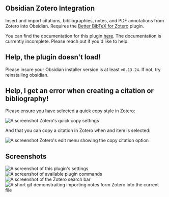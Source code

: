 ## Obsidian Zotero Integration

Insert and import citations, bibliographies, notes, and PDF annotations from Zotero into Obsidian. Requires the [Better BibTeX for Zotero](https://retorque.re/zotero-better-bibtex/installation/) plugin.

You can find the documentation for this plugin [here](https://github.com/mgmeyers/obsidian-zotero-integration/blob/main/docs/README.md). The documentation is currently incomplete. Please reach out if you'd like to help.

## Help, the plugin doesn't load!

Please insure your Obsidian installer version is at least `v0.13.24`. If not, try reinstalling obsidian.

## Help, I get an error when creating a citation or bibliography!

Please ensure you have selected a quick copy style in Zotero:

<img src="https://raw.githubusercontent.com/mgmeyers/obsidian-zotero-integration/main/screenshots/04.png" alt="A screenshot Zotero's quick copy settings">

And that you can copy a citation in Zotero when and item is selected:

<img src="https://raw.githubusercontent.com/mgmeyers/obsidian-zotero-integration/main/screenshots/05.png" alt="A screenshot Zotero's edit menu showing the copy citation option">


## Screenshots

<img src="https://raw.githubusercontent.com/mgmeyers/obsidian-zotero-integration/main/screenshots/01.png" alt="A screenshot of this plugin's settings">

<img src="https://raw.githubusercontent.com/mgmeyers/obsidian-zotero-integration/main/screenshots/02.png" alt="A screenshot of available plugin commands">

<img src="https://raw.githubusercontent.com/mgmeyers/obsidian-zotero-integration/main/screenshots/03.png" alt="A screenshot of the Zotero search bar">

<img src="https://raw.githubusercontent.com/mgmeyers/obsidian-zotero-integration/main/screenshots/demo.gif" alt="A short gif demonstraiting importing notes form Zotero into the current file">
